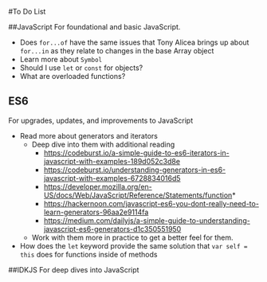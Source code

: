 #To Do List

##JavaScript
For foundational and basic JavaScript. 

* Does `for...of` have the same issues that Tony Alicea brings up about `for...in` as they relate to changes in the base Array object
* Learn more about `Symbol`
* Should I use `let` or `const` for objects?
* What are overloaded functions?

## ES6
For upgrades, updates, and improvements to JavaScript

* Read more about generators and iterators
  * Deep dive into them with additional reading
    * https://codeburst.io/a-simple-guide-to-es6-iterators-in-javascript-with-examples-189d052c3d8e
    * https://codeburst.io/understanding-generators-in-es6-javascript-with-examples-6728834016d5
    * https://developer.mozilla.org/en-US/docs/Web/JavaScript/Reference/Statements/function*
    * https://hackernoon.com/javascript-es6-you-dont-really-need-to-learn-generators-96aa2e9114fa
    * https://medium.com/dailyjs/a-simple-guide-to-understanding-javascript-es6-generators-d1c350551950
  * Work with them more in practice to get a better feel for them.
* How does the `let` keyword provide the same solution that `var self = this` does for functions inside of methods


##IDKJS
For deep dives into JavaScript

